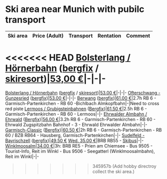 # Ski area near Munich with pubilc transport

**Ski area**|**Price (Adult)**|**Transport**|**Rentation**|**Comment**
---|---|---|---|---
<<<<<<< HEAD
[Bolsterlang / Hörnerbahn](https://www.hoernerbahn.de/winter.php) ([bergfix](https://www.bergfex.de/ofterschwang-hoernergruppe/) / [skiresort](https://www.skiresort.de/skigebiet/hoernerbahn-bolsterlang/))|[53,00 €](https://www.hoernerbahn.de/winter-preise.php)|-|-|-
=======
[Bolsterlang / Hörnerbahn](https://www.hoernerbahn.de/winter.php) ([bergfix](https://www.bergfex.de/ofterschwang-hoernergruppe/) / [skiresort](https://www.skiresort.de/skigebiet/hoernerbahn-bolsterlang/))|[53.00 €](https://www.hoernerbahn.de/winter-preise.php)|-|-|-
[Ofterschwang - Gunzesried](https://www.go-ofterschwang.de/) ([bergfix](https://www.bergfex.de/ofterschwang-hoernergruppe/))|[53.00 €](https://www.go-ofterschwang.de/preise-betriebszeiten-winter.html)|-|-|-
[Berwang](https://www.berwang.tirol/) ([bergfix](https://www.bergfex.at/berwang/))|[61.00 €](https://www.berwang.tirol/tickets-preise)|2.7h RB 6 - Garmisch-Partenkirchen - RB 60 -Bichlbach Almkopfbahn|-|Need to cross red piste
[Lermoos / Grubigsteinbahnen](https://www.bergbahnen-langes.at/) ([Bergfix](https://www.bergfex.at/lermoos/))|[61.50 €](https://www.bergbahnen-langes.at/tarife/winter/)|2.5h RB 6 - Garmisch-Partenkirchen - RB 60 - Lermoos|-|-
[Ehrwalder Almbahn / Ehrwald](https://www.zugspitze.at/de/home/) ([Bergfix](https://www.bergfex.at/ehrwald/))|[56.00 €](https://www.zugspitze.at/de/preise-zeiten/preise-im-sommer/gipfelbesuch/)|3.2h RB 6 - Garmisch-Partenkirchen - RB 60 - Ehrwald Zugspitzbahn Bahnhof - 3 - Ehrwald Ehrwalder Almbahn|-|-
[Garmisch-Classic](https://zugspitze.de/en) ([Bergfix](https://www.bergfex.de/garmisch-partenkirchen/))|[60.50 €](https://zugspitze.skiperformance.com/de/winter/store#/de/winter/buy?skugroup_id=3361)|2h RB 6 - Garmisch-Partenkirchen - RB 60 / BZB RB64 - Hausberg, Garmisch-Partenkirchen|-|-
[Sudelfeld - Bayrischzell](https://www.sudelfeld.de/) ([bergfix](https://www.bergfex.de/sudelfeld-bayrischzell/))|[49.50 €](https://www.sudelfeld.de/tagesskipaesse/) [Wed. 35.00 €](https://www.bergfex.de/sudelfeld-bayrischzell/)|BRB RB55 - [Skibus](https://www.sudelfeld.de/zexuksor/2024/01/Skibus-Bayrischzell-Fahrplan-2023-2024.pdf)|-|-
[Winklmoosalm](https://winklmoosalm.de/)|[34.00 €](https://winklmoosalm.de/tickets/winklmoos)|3h: BRB RE5 - Prien am Chiemsee - Bus 9505 - Tourist-Info, Reit im Winkl - Bus 9506 - Seegatterl (Winklmoosalmbahn), Reit im Winkl|-|-
>>>>>>> 345957b (Add hobby directroy collect the ski area.)
